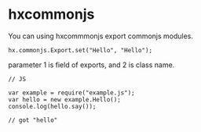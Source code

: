 # hxcommonjs

You can using hxcommmonjs export commonjs modules.

    hx.commonjs.Export.set("Hello", "Hello");

parameter 1 is field of exports, and 2 is class name.

    // JS

    var example = require("example.js");
    var hello = new example.Hello();
    console.log(hello.say());

    // got "hello"
